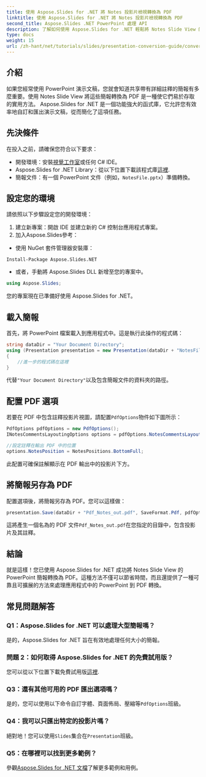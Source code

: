 ```yaml
---
title: 使用 Aspose.Slides for .NET 將 Notes 投影片檢視轉換為 PDF
linktitle: 使用 Aspose.Slides for .NET 將 Notes 投影片檢視轉換為 PDF
second_title: Aspose.Slides .NET PowerPoint 處理 API
description: 了解如何使用 Aspose.Slides for .NET 輕鬆將 Notes Slide View 的 PowerPoint 簡報轉換為 PDF 格式。本指南包含詳細說明。
type: docs
weight: 15
url: /zh-hant/net/tutorials/slides/presentation-conversion-guide/converting-notes-slide-view-to-pdf/
---
```

## 介紹

如果您經常使用 PowerPoint 演示文稿，您就會知道共享帶有詳細註釋的簡報有多麼重要。使用 Notes Slide View 將這些簡報轉換為 PDF 是一種使它們易於存取的實用方法。 Aspose.Slides for .NET 是一個功能強大的函式庫，它允許您有效率地自訂和匯出演示文稿，從而簡化了這項任務。

## 先決條件

在投入之前，請確保您符合以下要求：

- 開發環境：安裝[視覺工作室](https://visualstudio.microsoft.com/)或任何 C# IDE。
- Aspose.Slides for .NET Library：從以下位置下載該程式庫[這裡](https://releases.aspose.com/slides/net/).
- 簡報文件：有一個 PowerPoint 文件（例如，`NotesFile.pptx`）準備轉換。

## 設定您的環境

請依照以下步驟設定您的開發環境：

1. 建立新專案：開啟 IDE 並建立新的 C# 控制台應用程式專案。
2. 加入Aspose.Slides參考： 
- 使用 NuGet 套件管理器安裝庫：
 ```
 Install-Package Aspose.Slides.NET
 ```
- 或者，手動將 Aspose.Slides DLL 新增至您的專案中。

```csharp
using Aspose.Slides;
```
您的專案現在已準備好使用 Aspose.Slides for .NET。

## 載入簡報

首先，將 PowerPoint 檔案載入到應用程式中。這是執行此操作的程式碼：

```csharp
string dataDir = "Your Document Directory";
using (Presentation presentation = new Presentation(dataDir + "NotesFile.pptx"))
{
	//進一步的程式碼在這裡
}

```

代替`"Your Document Directory"`以及包含簡報文件的資料夾的路徑。

## 配置 PDF 選項

若要在 PDF 中包含註釋投影片視圖，請配置`PdfOptions`物件如下圖所示：

```csharp
PdfOptions pdfOptions = new PdfOptions();
INotesCommentsLayoutingOptions options = pdfOptions.NotesCommentsLayouting;

//設定註釋在輸出 PDF 中的位置
options.NotesPosition = NotesPositions.BottomFull;
```

此配置可確保註解顯示在 PDF 輸出中的投影片下方。

## 將簡報另存為 PDF

配置選項後，將簡報另存為 PDF。您可以這樣做：

```csharp
presentation.Save(dataDir + "Pdf_Notes_out.pdf", SaveFormat.Pdf, pdfOptions);
```

這將產生一個名為的 PDF 文件`Pdf_Notes_out.pdf`在您指定的目錄中，包含投影片及其註釋。

## 結論

就是這樣！您已使用 Aspose.Slides for .NET 成功將 Notes Slide View 的 PowerPoint 簡報轉換為 PDF。這種方法不僅可以節省時間，而且還提供了一種可靠且可擴展的方法來處理應用程式中的 PowerPoint 到 PDF 轉換。

## 常見問題解答

### Q1：Aspose.Slides for .NET 可以處理大型簡報嗎？
是的，Aspose.Slides for .NET 旨在有效地處理任何大小的簡報。

### 問題 2：如何取得 Aspose.Slides for .NET 的免費試用版？
您可以從以下位置下載免費試用版[這裡](https://releases.aspose.com/).

### Q3：還有其他可用的 PDF 匯出選項嗎？
是的，您可以使用以下命令自訂字體、頁面佈局、壓縮等`PdfOptions`班級。

### Q4：我可以只匯出特定的投影片嗎？
絕對地！您可以使用`Slides`集合在`Presentation`班級。

### Q5：在哪裡可以找到更多範例？
參觀[Aspose.Slides for .NET 文檔](https://reference.aspose.com/slides/net/)了解更多範例和用例。